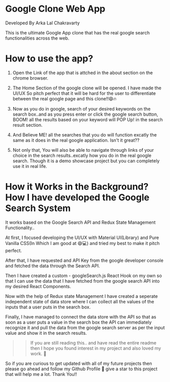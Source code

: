 # Google Clone Web App
Developed By Arka Lal Chakravarty

This is the ultimate Google App clone that has the real google search functionalities across the web.

# How to use the app?

1. Open the Link of the app that is attched in the about section on the chrome browser. 

2. The Home Section of the google clone will be opened. I have made the UI/UX So pitch perfect that it will be hard for the user to differentiate between the real google page and this clone!!😄🔥

3. Now as you do in google, search of your desired keywords on the search box..and as you press enter or click the google search button, BOOM! all the results based on your keyword will POP Up! in the search result section.

4. And Believe ME! all the searches that you do will function excatly the same as it does in the real google application. Isn't it great??

5. Not only that, You will also be able to navigate through links of your choice in the search results..excatly how you do in the real google search. Though it is a demo showcase project but you can completely use it in real life.


# How it Works in the Background? How I have developed the Google Search System

It works based on the Google Search API and Redux State Management Functionality..

At first, I focused developing the UI/UX with Material UI(Library) and Pure Vanilla CSS(In Which I am good at 😄💻) and tried my best to make it pitch perfect. 

After that, I have requested and API Key from the google developer console and fetched the data through the Search API. 

Then I have created a custom - googleSearch.js React Hook on my own so that I can use the data that I have fetched from the google search API into my desired React Components.

Now with the help of Redux state Management I have created a seperate independent state of data store where I can collect all the values of the inputs that a user puts in the search box. 

Finally, I have managed to connect the data store with the API so that as soon as a user puts a value in the search box the API can immediately recognize it and pull the data from the google search server as per the input value and show it in the search results.



>> If you are still reading this.. and have read the entire readme then I hope you found interest in my project and also loved my work. 🤟 

So if you are curious to get updated with all of my future projects then please go ahead and follow my Github Profile 🚀 give a star to this project that will help me a lot. Thank You!!